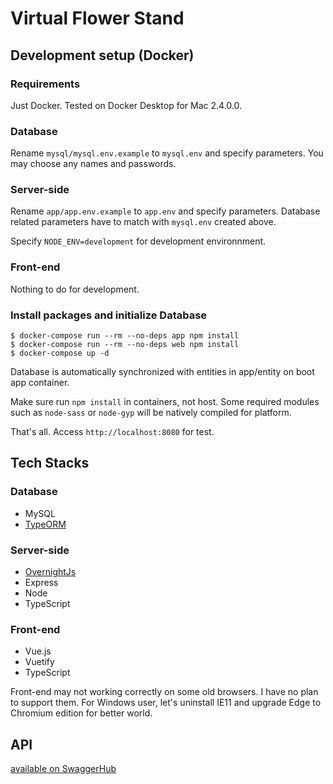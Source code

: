 # Virtual Flower Stand

## Development setup (Docker)

### Requirements

Just Docker. Tested on Docker Desktop for Mac 2.4.0.0.

### Database

Rename `mysql/mysql.env.example` to `mysql.env` and specify parameters. You may choose any names and passwords.

### Server-side

Rename `app/app.env.example` to `app.env` and specify parameters. Database related parameters have to match with `mysql.env` created above.

Specify `NODE_ENV=development` for development environnment.

### Front-end

Nothing to do for development.

### Install packages and initialize Database

```
$ docker-compose run --rm --no-deps app npm install
$ docker-compose run --rm --no-deps web npm install
$ docker-compose up -d
```

Database is automatically synchronized with entities in app/entity on boot app container.

Make sure run `npm install` in containers, not host. Some required modules such as `node-sass` or `node-gyp` will be natively compiled for platform.

That's all. Access `http://localhost:8080` for test.

## Tech Stacks

### Database

- MySQL
- [TypeORM](https://typeorm.io/)

### Server-side

- [OvernightJs](https://github.com/seanpmaxwell/overnight)
- Express
- Node
- TypeScript

### Front-end

- Vue.js
- Vuetify
- TypeScript

Front-end may not working correctly on some old browsers. I have no plan to support them. For Windows user, let's uninstall IE11 and upgrade Edge to Chromium edition for better world.

## API

[available on SwaggerHub](https://app.swaggerhub.com/apis/yazin/flowerstand/)
